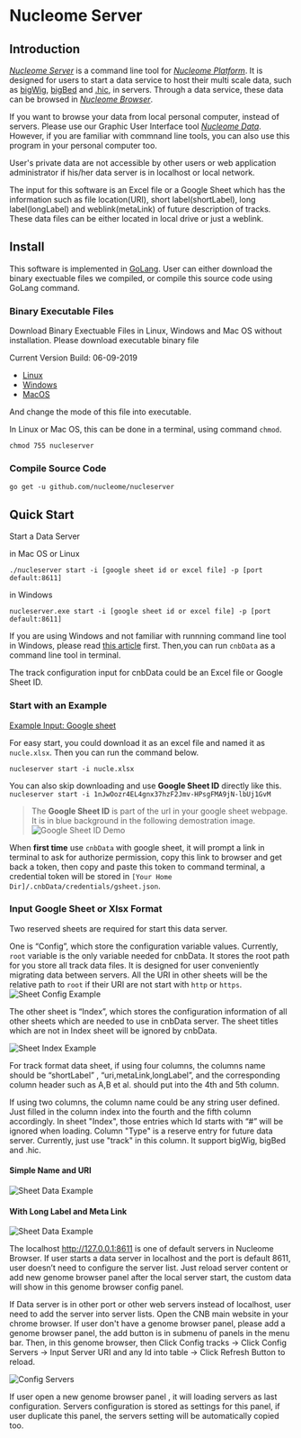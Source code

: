 # Nucleome Server 

## Introduction

[*Nucleome Server*](http://v.nucleome.org/data/server) is a command line tool for [*Nucleome Platform*](http://v.nucleome.org/home). It is designed for users to start a data service to host their multi scale data, such as  [bigWig](https://genome.ucsc.edu/goldenpath/help/bigWig.html), [bigBed](https://genome.ucsc.edu/goldenpath/help/bigBed.html) and [.hic](https://github.com/aidenlab/Juicebox/blob/master/HiC_format_v8.docx), in servers. Through a data service, these data can be browsed in [*Nucleome Browser*](https://vis.nucleome.org). 

If you want to browse your data from local personal computer, instead of servers. Please use our Graphic User Interface tool [*Nucleome Data*](https://github.com/nimezhu/ndata). However, if you are familiar with commnand line tools, you can also use this program in your personal computer too.

User's private data are not accessible by other users or web application administrator if his/her data server is in localhost or local network.

The input for this software is an Excel file or a Google Sheet which has the information such as file location(URI), short label(shortLabel), long label(longLabel) and weblink(metaLink) of future description of tracks. These data files can be either located in local drive or just a weblink.


## Install

This software is implemented in [GoLang](https://golang.org/).
User can either download the binary exectuable files we compiled, or compile this source code using GoLang command.

### Binary Executable Files
 
Download Binary Exectuable Files in Linux, Windows and Mac OS without installation.
Please download executable binary file

Current Version Build: 06-09-2019

- [Linux](https://vis.nucleome.org/static/nucleserver/current/linux/nucleserver)
- [Windows](https://vis.nucleome.org/static/nucleserver/current/win64/nucleserver.exe)
- [MacOS](https://vis.nucleome.org/static/nucleserver/current/mac/nucleserver)

And change the mode of this file into executable.

In Linux or Mac OS, this can be done in a terminal, using command `chmod`.

```shell
chmod 755 nucleserver
```

### Compile Source Code
```
go get -u github.com/nucleome/nucleserver
```

## Quick Start 

Start a Data Server

in Mac OS or Linux
```shell
./nucleserver start -i [google sheet id or excel file] -p [port default:8611]
```
in Windows 
```shell
nucleserver.exe start -i [google sheet id or excel file] -p [port default:8611]
```

If you are using Windows and not familiar with runnning command line tool in Windows, please read [this article](https://www.computerhope.com/issues/chusedos.htm) first. Then,you can run `cnbData` as a command line tool in terminal.

The track configuration input for cnbData could be an Excel file or Google Sheet ID.

### Start with an Example
[Example Input: Google sheet](https://docs.google.com/spreadsheets/d/1nJwOozr4EL4gnx37hzF2Jmv-HPsgFMA9jN-lbUj1GvM/edit#gid=1744383077)

For easy start, you could download it as an excel file and named it as `nucle.xlsx`.
Then you can run the command below.

`nucleserver start -i nucle.xlsx`

You can also skip downloading and use **Google Sheet ID** directly like this.
`nucleserver start -i 1nJwOozr4EL4gnx37hzF2Jmv-HPsgFMA9jN-lbUj1GvM`

> The **Google Sheet ID** is part of the url in your google sheet webpage. It is in blue background in the following demostration image.
> ![Google Sheet ID Demo](https://nuclome.github.io/image/google_sheet_id_demo.png)

When **first time** use `cnbData` with google sheet, it will prompt a link in terminal to ask for authorize permission, copy this link to browser and get back a token, then copy and paste this token to command terminal, a credential token will be stored in `[Your Home Dir]/.cnbData/credentials/gsheet.json`. 


### Input Google Sheet or Xlsx Format

Two reserved sheets are required for start this data server.  

One is “Config”,  which store the configuration variable values. Currently, `root` variable is the only variable needed for cnbData. It stores the root path for you store all track data files. It is designed for user conveniently migrating data between servers. All the URI in other sheets will be the relative path to `root` if their URI are not start with `http` or `https`.
![Sheet Config Example](https://nucleome.github.io/image/sheetConfig.png)

The other sheet is “Index”, which stores the configuration information of all other sheets which are needed to use in cnbData server. The sheet titles which are not in Index sheet will be ignored by cnbData.

![Sheet Index Example](https://nucleome.github.io/image/sheetIndex.png)

For track format data sheet, if using four columns, the columns name should be “shortLabel” , “uri,metaLink,longLabel”, and the corresponding column header such as A,B et al. should put into the 4th and 5th column.


 
If using two columns, the column name could be any string user defined. Just filled in the column index into the fourth and the fifth column accordingly. In sheet "Index", those entries which Id starts with “#” will be ignored when loading.
Column "Type" is a reserve entry for future data server. Currently, just use "track" in this column. It support bigWig, bigBed and .hic.
#### Simple Name and URI
![Sheet Data Example](https://nucleome.github.io/image/sheetSimpleData.png)

#### With Long Label and Meta Link
![Sheet Data Example](https://nucleome.github.io/image/sheetData4.png)


The localhost http://127.0.0.1:8611 is one of default servers in Nucleome Browser. If user starts a data server in localhost and the port is default 8611, user doesn’t need to configure the server list. Just reload server content or add new genome browser panel after the local server start, the custom data will show in this genome browser config panel.

If Data server is in other port or other web servers instead of localhost, user need to add the server into server lists. Open the CNB main website in your chrome browser. If user don't have a genome browser panel, please add a genome browser panel, the add button is in submenu of panels in the menu bar. Then, in this genome browser, then Click Config tracks → Click Config Servers → Input Server URI and any Id into table → Click Refresh Button to reload.


![Config Servers](https://nucleome.github.io/image/configServers.png)

If user open a new genome browser panel , it will loading servers as last configuration. Servers configuration is stored as settings for this panel, if user duplicate this panel, the servers setting will be automatically copied too.

